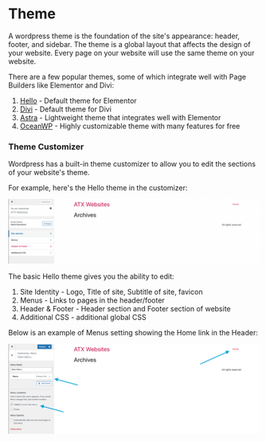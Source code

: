 # Theme
A wordpress theme is the foundation of the site's appearance: header, footer, and sidebar. The theme is a global layout that affects the design of your website. Every page on your website will use the same theme on your website.

There are a few popular themes, some of which integrate well with Page Builders like Elementor and Divi:
1. [Hello](https://elementor.com/products/hello-theme/) - Default theme for Elementor
2. [Divi](https://www.elegantthemes.com/gallery/divi/) - Default theme for Divi
3. [Astra](https://wpastra.com/) - Lightweight theme that integrates well with Elementor
4. [OceanWP](https://oceanwp.org/) - Highly customizable theme with many features for free

### Theme Customizer
Wordpress has a built-in theme customizer to allow you to edit the sections of your website's theme.

For example, here's the Hello theme in the customizer:

![editor](misc/theme-editor.png)

The basic Hello theme gives you the ability to edit:
1. Site Identity - Logo, Title of site, Subtitle of site, favicon
2. Menus - Links to pages in the header/footer
3. Header & Footer - Header section and Footer section of website
4. Additional CSS - additional global CSS

Below is an example of Menus setting showing the Home link in the Header:

![edit menus](misc/theme-edit-menus.png)